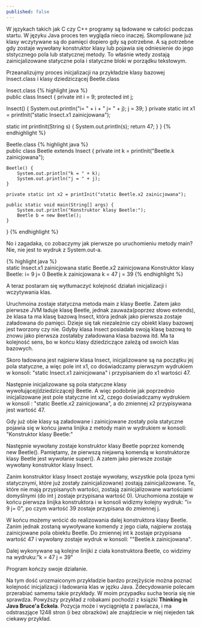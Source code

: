 ```yaml
---
published: false
---
```


W językach takich jak C czy C++ programy są ładowane w całości podczas startu. W języku Java proces ten wygląda nieco inaczej. Skompilowane już klasy wczytywane są do pamięci dopiero gdy są potrzebne. A są potrzebne gdy zostaje wywołany konstruktor klasy lub pojawia się odniesienie do jego ststycznego pola lub statycznej metody. To właśnie wtedy zostają zainicjalizowane statyczne pola i statyczne bloki w porządku tekstowym.

Przeanalizujmy proces inicjalizacji na przykładzie klasy bazowej Insect.class i klasy dziedziczącej Beetle.class

Insect.class
{% highlight java %}  
public class Insect {
  private int i = 9;
  protected int j;
  
  Insect() {
      System.out.println("i= " + i + " j= " + j);
      j = 39;
  }
  private static int x1 = printInit("static Insect.x1 zainicjowana");
  
  static int printInit(String s) {
      System.out.println(s);
      return 47;
  }
}
{% endhighlight %}  

Beetle.class
{% highlight java %}  
public class Beetle extends Insect {
    private int k = printInit("Beetle.k zainicjowana");

    Beetle() {
        System.out.println("k = " + k);
        System.out.println("j = " + j);
    }

    private static int x2 = printInit("static Beetle.x2 zainicjowana");

    public static void main(String[] args) {
        System.out.println("Konstruktor klasy Beetle:");
        Beetle b = new Beetle();
    }
}
{% endhighlight %} 

No i zagadaka, co zobaczymy jak pierwsze po uruchomieniu metody main?
Nie, nie jest to wydruk z System.out-a.

{% highlight java %}  
static Insect.x1 zainicjowana
static Beetle.x2 zainicjowana
Konstruktor klasy Beetle:
i= 9 j= 0
Beetle.k zainicjowana
k = 47
j = 39
{% endhighlight %} 

A teraz postaram się wytłumaczyć kolejność działań inicjalizacji i wczytywania klas.

Uruchmoina zostaje statyczna metoda main z klasy Beetle. Zatem jako pierwsze JVM ładuje klasę Beetle, jednak zauważa(poprzez słowo extends), że klasa ta ma klasę bazową Insect, która jednak jako pierwsza zostaje załadowana do pamięci. Dzieje się tak niezależnie czy obiekt klasy bazowej jest tworzony czy nie. Gdyby klasa Insect posiadała swoją klasę bazową to znowu jako pierwsza zostałaby załadowana klasa bazowa itd. Ma ta kolejność sens, bo w końcu klasy dziedziczące zależą od swoich klas bazowych.

Skoro ładowana jest najpierw klasa Insect, inicjalizowane są na początku jej pola statyczne, a więc pole int x1, co doświadczamy pierwszym wydrukiem w konsoli: "static Insect.x1 zainicjowana" i przypisaniem do x1 wartości 47.

Następnie inicjalizowane są pola statyczne klasy wywołującej(dziedziczącej) Beetle. A więc podobnie jak poprzednio inicjalizowane jest pole statyczne int x2, czego doświadczamy wydrukiem w konsoli : "static Beetle.x2 zainicjowana", a do zmiennej x2 przypisywana jest wartość 47.

Gdy już obie klasy są załadowane i zainicjowane zostały pola statyczne pojawia się w końcu jawna linijka z metody main w wydrukiem w konsoli: "Konstruktor klasy Beetle:"

Następnie wywołany zostaje konstruktor klasy Beetle poprzez komendę new Beetle(). Pamiętamy, że pierwszą niejawną komendą w konstruktorze klasy Beetle jest wywołanie super(). A zatem jako pierwsze zostaje wywołany konstruktor klasy Insect.

Zanim konstruktor klasy Insect zostaje wywołany, wszystkie pola (poza tymi statycznymi, które już zostały zainicjalizowane) zostają zainicjalizowane. Te, które nie mają przypisanych wartości, zostają zainicjalizowane wartościami domyślnymi (do int j zostaje przypisana wartość 0). Uruchomiona zostaje w końcu pierwsza linijka konstruktora i w konsoli widizmy kolejny wydruk: "i= 9 j= 0", po czym wartość 39 zostaje przypisana do zmiennej j.

W końcu możemy wrócić do realizowania dalej konstruktora klasy Beetle. Zanim jednak zostaną wywoływane komendy z jego ciała, najpierw zostają zainicjowane pola obiektu Beetle. Do zmiennej int k zostaje przypisana wartość 47 i wywołany zostaje wydruk w konsoli: ""Beetle.k zainicjowana".

Dalej wykonywane są kolejne linijki z ciała konstruktora Beetle, co widzimy na wydruku:"k = 47
j = 39"

Program kończy swoje działanie.

Na tym dość urozmaiconym przykładzie bardzo przejżyście można poznać kolejność inicjalizacji i ładowania klas w jęzku Java. Zdecydowanie polecam przerabiać samemu takie przykłady. W moim przypadku sucha teoria się nie sprawdza. Powyższy przykład z robakami pochodzi z książki **Thinking in Java Bruce'a Eckela**. Pozycja może i wyciągnięta z pawlacza, i ma odstraszjące 1248 stron (i bez obrazków) ale znajdziecie w niej niejeden tak ciekawy przykład.




